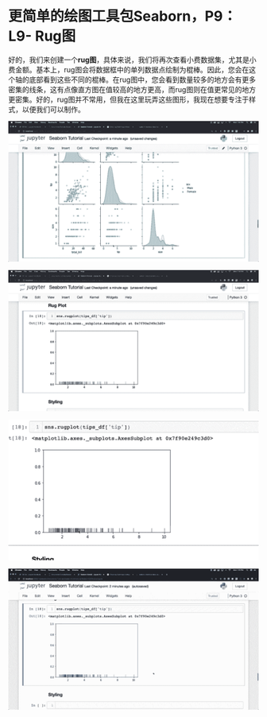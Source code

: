 # 更简单的绘图工具包**Seaborn**，P9：L9- Rug图 

好的，我们来创建一个**rug图**，具体来说，我们将再次查看小费数据集，尤其是小费金额。基本上，rug图会将数据框中的单列数据点绘制为棍棒。因此，您会在这个轴的底部看到这些不同的棍棒。在rug图中，您会看到数量较多的地方会有更多密集的线条，这有点像直方图在值较高的地方更高，而rug图则在值更常见的地方更密集。好的，rug图并不常用，但我在这里玩弄这些图形，我现在想要专注于样式，以便我们可以制作。

![](img/3426712cb1213cd1cdbd3ffdd8af1926_1.png)

![](img/3426712cb1213cd1cdbd3ffdd8af1926_2.png)

![](img/3426712cb1213cd1cdbd3ffdd8af1926_3.png)

![](img/3426712cb1213cd1cdbd3ffdd8af1926_4.png)
